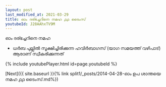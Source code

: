 ```yaml
---
layout: post
last_modified_at: 2021-03-29
title: ഓം ദര്ഭച്ചറിനെ നമഹ ൧൧ ടൈംസ്
youtubeId: J28AAhxTV9M
---
```

 
 
 ഓം ദര്ഭച്ചറിനെ നമഹ 
 
 -  ധർബ പുല്ലിൽ സൂക്ഷിച്ചിരിക്കുന്ന ഹവിർബാഗസ് (യാഗ സമയത്ത് വഴിപാട്) ആരാണ് സ്വീകരിക്കുന്നത് 
 
  
 
  
 
 
 
 
 
 


{% include youtubePlayer.html id=page.youtubeId %}
 
[Next]({{ site.baseurl }}{% link  split1/_posts/2014-04-28-ഓം ഉപ ശാന്തയെ നമഹ ൧൧ ടൈംസ്.md%})
 
